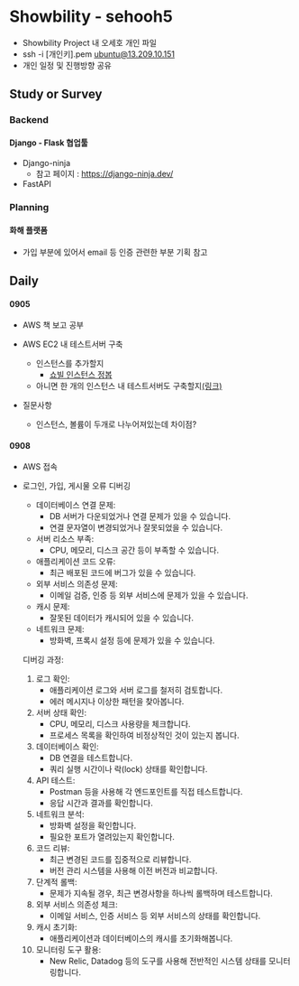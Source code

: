 # Showbility - sehooh5

- Showbility Project 내 오세호 개인 파일
- ssh -i [개인키].pem ubuntu@13.209.10.151
- 개인 일정 및 진행방향 공유



## Study or Survey

### Backend

#### Django - Flask 협업툴

- Django-ninja
  - 참고 페이지 : https://django-ninja.dev/
- FastAPI



### Planning

#### 화해 플랫폼

- 가입 부분에 있어서 email 등 인증 관련한 부분 기획 참고





## Daily

#### 0905

- AWS 책 보고 공부
- AWS EC2 내 테스트서버 구축
  - 인스턴스를 추가할지
    - [쇼빌 인스턴스 정봅](https://showbility.notion.site/EC2-e2a8e40604fe4d1aa29739330011e254)
  - 아니면 한 개의 인스턴스 내 테스트서버도 구축할지[(링크)](https://hou27.tistory.com/entry/%ED%95%98%EB%82%98%EC%9D%98-EC2-%EC%95%88%EC%97%90-%ED%85%8C%EC%8A%A4%ED%8A%B8-%EC%84%9C%EB%B2%84%EA%B9%8C%EC%A7%80-%EA%B5%AC%EC%B6%95%ED%95%98%EA%B8%B0-feat-AWS)



- 질문사항
  - 인스턴스, 볼륨이 두개로 나누어져있는데 차이점?



#### 0908

- AWS 접속

- 로그인, 가입, 게시물 오류 디버깅

  - 데이터베이스 연결 문제:
    - DB 서버가 다운되었거나 연결 문제가 있을 수 있습니다.
    - 연결 문자열이 변경되었거나 잘못되었을 수 있습니다.
  - 서버 리소스 부족:
    - CPU, 메모리, 디스크 공간 등이 부족할 수 있습니다.
  - 애플리케이션 코드 오류:
    - 최근 배포된 코드에 버그가 있을 수 있습니다.
  - 외부 서비스 의존성 문제:
    - 이메일 검증, 인증 등 외부 서비스에 문제가 있을 수 있습니다.
  - 캐시 문제:
    - 잘못된 데이터가 캐시되어 있을 수 있습니다.
  - 네트워크 문제:
    - 방화벽, 프록시 설정 등에 문제가 있을 수 있습니다.

  디버깅 과정:

  1. 로그 확인:
     - 애플리케이션 로그와 서버 로그를 철저히 검토합니다.
     - 에러 메시지나 이상한 패턴을 찾아봅니다.
  2. 서버 상태 확인:
     - CPU, 메모리, 디스크 사용량을 체크합니다.
     - 프로세스 목록을 확인하여 비정상적인 것이 있는지 봅니다.
  3. 데이터베이스 확인:
     - DB 연결을 테스트합니다.
     - 쿼리 실행 시간이나 락(lock) 상태를 확인합니다.
  4. API 테스트:
     - Postman 등을 사용해 각 엔드포인트를 직접 테스트합니다.
     - 응답 시간과 결과를 확인합니다.
  5. 네트워크 분석:
     - 방화벽 설정을 확인합니다.
     - 필요한 포트가 열려있는지 확인합니다.
  6. 코드 리뷰:
     - 최근 변경된 코드를 집중적으로 리뷰합니다.
     - 버전 관리 시스템을 사용해 이전 버전과 비교합니다.
  7. 단계적 롤백:
     - 문제가 지속될 경우, 최근 변경사항을 하나씩 롤백하며 테스트합니다.
  8. 외부 서비스 의존성 체크:
     - 이메일 서비스, 인증 서비스 등 외부 서비스의 상태를 확인합니다.
  9. 캐시 초기화:
     - 애플리케이션과 데이터베이스의 캐시를 초기화해봅니다.
  10. 모니터링 도구 활용:
      - New Relic, Datadog 등의 도구를 사용해 전반적인 시스템 상태를 모니터링합니다.
